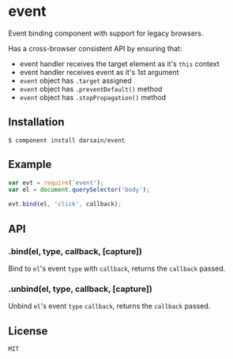 # event

Event binding component with support for legacy browsers.

Has a cross-browser consistent API by ensuring that:

- event handler receives the target element as it's `this` context
- event handler receives event as it's 1st argument
- `event` object has `.target` assigned
- `event` object has `.preventDefault()` method
- `event` object has `.stopPropagation()` method

## Installation

```
$ component install darsain/event
```

## Example

```js
var evt = require('event');
var el = document.querySelector('body');

evt.bind(el, 'click', callback);
```

## API

### .bind(el, type, callback, [capture])

Bind to `el`'s event `type` with `callback`, returns the `callback` passed.

### .unbind(el, type, callback, [capture])

Unbind `el`'s event `type` `callback`, returns the `callback` passed.

## License

	MIT
